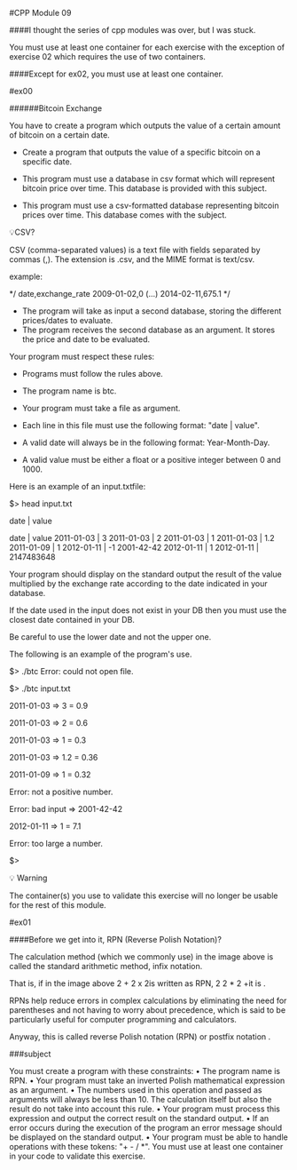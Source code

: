 #CPP Module 09

####I thought the series of cpp modules was over, but I was stuck.
<p> You must use at least one container for each exercise with the exception of exercise 02 which requires the use of two containers.</p>

####Except for ex02, you must use at least one container.

#ex00

######Bitcoin Exchange
<p>You have to create a program which outputs the value of a certain amount of bitcoin on a certain date.</p>

- Create a program that outputs the value of a specific bitcoin on a specific date.

- This program must use a database in csv format which will represent bitcoin price over time. This database is provided with this subject.

- This program must use a csv-formatted database representing bitcoin prices over time. This database comes with the subject.

💡CSV?

CSV (comma-separated values) is a text file with fields separated by commas (,). The extension is .csv, and the MIME format is text/csv.

example:

*/ date,exchange_rate
2009-01-02,0
(...)
2014-02-11,675.1 */

- The program will take as input a second database, storing the different prices/dates to evaluate.
- The program receives the second database as an argument. It stores the price and date to be evaluated.

Your program must respect these rules:
- Programs must follow the rules above.

- The program name is btc.

- Your program must take a file as argument.

- Each line in this file must use the following format: "date | value".

- A valid date will always be in the following format: Year-Month-Day.

- A valid value must be either a float or a positive integer between 0 and 1000.

Here is an example of an input.txtfile:

$> head input.txt

<p>date | value</p>

date | value
2011-01-03 | 3
2011-01-03 | 2
2011-01-03 | 1
2011-01-03 | 1.2
2011-01-09 | 1
2012-01-11 | -1
2001-42-42
2012-01-11 | 1
2012-01-11 | 2147483648

<p> Your program should display on the standard output the result of the value multiplied by the exchange rate according to the date indicated in your database.</p>

If the date used in the input does not exist in your DB then you must use the closest date contained in your DB.

Be careful to use the lower date and not the upper one.

The following is an example of the program's use.

$> ./btc
Error: could not open file.

<p>$&gt; ./btc input.txt</p>
<p>2011-01-03 =&gt; 3 = 0.9</p>
<p>2011-01-03 =&gt; 2 = 0.6</p>
<p>2011-01-03 =&gt; 1 = 0.3</p>
<p>2011-01-03 =&gt; 1.2 = 0.36</p>
<p>2011-01-09 =&gt; 1 = 0.32</p>
<p>Error: not a positive number.</p>
<p>Error: bad input =&gt; 2001-42-42</p>
<p>2012-01-11 =&gt; 1 = 7.1</p>
<p>Error: too large a number.</p>
<p>$&gt;</p>

💡 Warning

The container(s) you use to validate this exercise will no longer be usable for the rest of this module.


#ex01

####Before we get into it, RPN (Reverse Polish Notation)?

The calculation method (which we commonly use) in the image above is called the standard arithmetic method, infix notation.

That is, if in the image above 2 + 2 x 2is written as RPN, 2 2 * 2 +it is .

RPNs help reduce errors in complex calculations by eliminating the need for parentheses and not having to worry about precedence, which is said to be particularly useful for computer programming and calculators.

Anyway, this is called reverse Polish notation (RPN) or postfix notation .

###subject

You must create a program with these constraints:
• The program name is RPN.
• Your program must take an inverted Polish mathematical expression as an argument.
• The numbers used in this operation and passed as arguments will always be less than 10. The calculation itself but also the result do not take into account this rule.
• Your program must process this expression and output the correct result on the standard output.
• If an error occurs during the execution of the program an error message should be displayed on the standard output.
• Your program must be able to handle operations with these tokens: "+ - / *". You must use at least one container in your code to validate this exercise.

